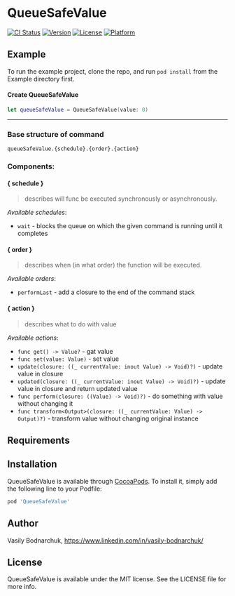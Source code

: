 # QueueSafeValue

[![CI Status](https://img.shields.io/travis/vasilybodnarchuk/QueueSafeValue.svg?style=flat)](https://travis-ci.org/vasilybodnarchuk/QueueSafeValue)
[![Version](https://img.shields.io/cocoapods/v/QueueSafeValue.svg?style=flat)](https://cocoapods.org/pods/QueueSafeValue)
[![License](https://img.shields.io/cocoapods/l/QueueSafeValue.svg?style=flat)](https://cocoapods.org/pods/QueueSafeValue)
[![Platform](https://img.shields.io/cocoapods/p/QueueSafeValue.svg?style=flat)](https://cocoapods.org/pods/QueueSafeValue)

## Example

To run the example project, clone the repo, and run `pod install` from the Example directory first.

#### Create QueueSafeValue

```Swift
let queueSafeValue = QueueSafeValue(value: 0)
```
___

### Base structure of command

`queueSafeValue.{schedule}.{order}.{action}`

### Components:

#### { schedule }

> describes will func be executed synchronously or asynchronously. 

*Available schedules*: 
- `wait` - blocks the queue on which the given command is running until it completes

#### { order }

> describes when (in what order) the function will be executed. 

*Available orders*: 
- `performLast` - add a closure to the end of the command stack
    
#### { action }
> describes what to do with value 

*Available actions*: 
- `func get() -> Value?` - gat value
- `func set(value: Value)` - set value
- `update(closure: ((_ currentValue: inout Value) -> Void)?)` - update value in closure
- `updated(closure: ((_ currentValue: inout Value) -> Void)?)` - update value in closure and return updated value
- `func perform(closure: ((Value) -> Void)?)` - do something with value without changing it
- `func transform<Output>(closure: ((_ currentValue: Value) -> Output)?)` - transform value without changing original instance
    
## Requirements

## Installation

QueueSafeValue is available through [CocoaPods](https://cocoapods.org). To install
it, simply add the following line to your Podfile:

```ruby
pod 'QueueSafeValue'
```

## Author

Vasily Bodnarchuk, https://www.linkedin.com/in/vasily-bodnarchuk/

## License

QueueSafeValue is available under the MIT license. See the LICENSE file for more info.
